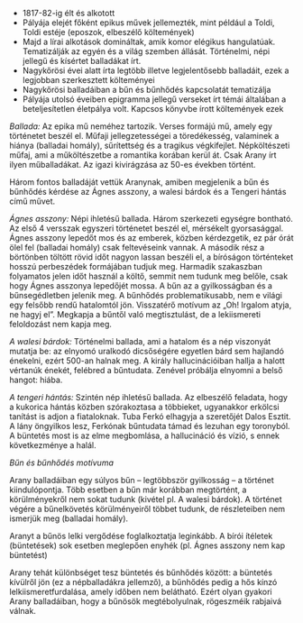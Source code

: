  - 1817-82-ig élt és alkotott
 - Pályája elejét főként epikus művek jellemezték, mint például a Toldi, Toldi estéje (eposzok, elbeszélő költemények)
 - Majd a lírai alkotások domináltak, amik komor elégikus hangulatúak. Tematizálják az egyén és a világ szemben állását. Történelmi, népi jellegű és kísértet balladákat írt.
 - Nagykőrösi évei alatt írta legtöbb illetve legjelentősebb balladáit, ezek a legjobban szerkesztett költeményei
 - Nagykőrösi balladáiban a bűn és bűnhődés kapcsolatát tematizálja
 - Pályája utolsó éveiben epigramma jellegű verseket írt témái általában a beteljesítetlen életpálya volt.  Kapcsos könyvbe írott költemények ezek

*Ballada:* Az epika mű neméhez tartozik. Verses formájú mű, amely egy történetet beszél el. Műfaji jellegzetességei a töredékesség, valaminek a hiánya (balladai homály), sűrítettség és a tragikus végkifejlet. Népköltészeti műfaj, ami a műköltészetbe a romantika korában kerül át. Csak Arany írt ilyen műballadákat. Az igazi kivirágzása az 50-es években történt.

Három fontos balladáját vettük Aranynak, amiben megjelenik a bűn és bűnhődés kérdése az Ágnes asszony, a walesi bárdok és a Tengeri hántás című művet.

*Ágnes asszony:* Népi ihletésű ballada. Három szerkezeti egységre bontható. Az első 4 versszak egyszeri történetet beszél el, mérsékelt gyorsasággal. Ágnes asszony lepedőt mos és az emberek, közben kérdezgetik, ez pár órát ölel fel (balladai homály) csak feltevéseink vannak. A második rész a börtönben töltött rövid időt nagyon lassan beszéli el, a bíróságon történteket hosszú perbeszédek formájában tudjuk meg. Harmadik szakaszban folyamatos jelen időt használ a költő, semmit nem tudunk meg belőle, csak hogy Ágnes asszonya lepedőjét mossa. A bűn az a gyilkosságban és a bűnsegédletben jelenik meg. A bűnhődés problematikusabb, nem e világi egy felsőbb rendű hatalomtól jön. Visszatérő motívum az „Oh! Irgalom atyja, ne hagyj el”. Megkapja a bűntől való megtisztulást, de a lekiismereti feloldozást nem kapja meg.

*A walesi bárdok:* Történelmi ballada, ami a hatalom és a nép viszonyát mutatja be: az elnyomó uralkodó dicsőségére egyetlen bárd sem hajlandó énekelni, ezért 500-an halnak meg. A király hallucinációiban hallja a halott vértanúk énekét, felébred a bűntudata. Zenével próbálja elnyomni a belső hangot: hiába.

*A tengeri hántás:* Szintén nép ihletésű ballada. Az elbeszélő feladata, hogy a kukorica hántás közben szórakoztasa a többieket, ugyanakkor erkölcsi tanítást is adjon a fiataloknak. Tuba Ferkó elhagyja a szeretőjét Dalos Esztit. A lány öngyilkos lesz, Ferkónak bűntudata támad és lezuhan egy toronyból. A büntetés most is az elme megbomlása, a hallucináció és vízió, s ennek következménye a halál.

*Bűn és bűnhődés motívuma*

Arany balladáiban egy súlyos bűn – legtöbbször gyilkosság – a történet kiindulópontja. Több esetben a bűn már korábban megtörtént, a körülményekről nem sokat tudunk (kivétel pl. A walesi bárdok). A történet végére a bűnelkövetés körülményeiről többet tudunk, de részleteiben nem ismerjük meg (balladai homály).

Aranyt a bűnös lelki vergődése foglalkoztatja leginkább. A bírói ítéletek (büntetések) sok esetben meglepően enyhék (pl. Ágnes asszony nem kap büntetést)

Arany tehát különbséget tesz büntetés és bűnhődés között: a büntetés kívülről jön (ez a népballadákra jellemző), a bűnhődés pedig a hős kínzó lelkiismeretfurdalása, amely időben nem belátható. Ezért olyan gyakori Arany balladáiban, hogy a bűnösök megtébolyulnak, rögeszméik rabjaivá válnak.
